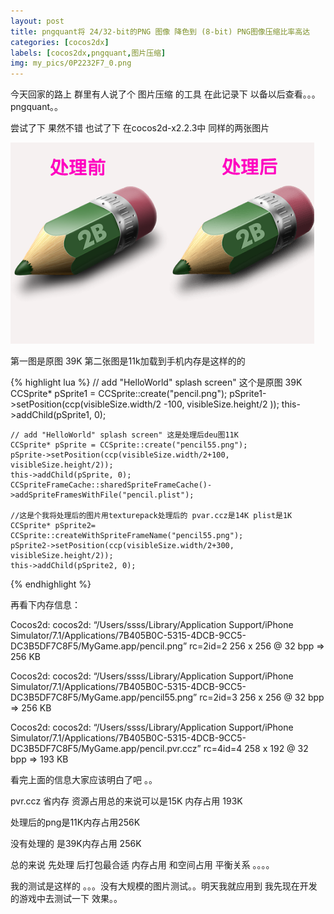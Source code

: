 ```yaml
---
layout: post
title: pngquant将 24/32-bit的PNG 图像 降色到 (8-bit) PNG图像压缩比率高达
categories: [cocos2dx]
labels: [cocos2dx,pngquant,图片压缩]
img: my_pics/0P2232F7_0.png
---
```


今天回家的路上 群里有人说了个 图片压缩 的工具 在此记录下 以备以后查看。。。pngquant。。

尝试了下 果然不错 也试了下 在cocos2d-x2.2.3中 同样的两张图片

![](my_pics/0P2232F7_0.png)

第一图是原图 39K  第二张图是11k加载到手机内存是这样的的

{% highlight lua %}
	// add "HelloWorld" splash screen" 这个是原图 39K
    CCSprite* pSprite1 = CCSprite::create("pencil.png");
    pSprite1->setPosition(ccp(visibleSize.width/2 -100, visibleSize.height/2 ));
    this->addChild(pSprite1, 0);
     
    // add "HelloWorld" splash screen" 这是处理后deu图11K
    CCSprite* pSprite = CCSprite::create("pencil55.png");
    pSprite->setPosition(ccp(visibleSize.width/2+100, visibleSize.height/2));
    this->addChild(pSprite, 0);
	CCSpriteFrameCache::sharedSpriteFrameCache()->addSpriteFramesWithFile("pencil.plist");
     
    //这是个我将处理后的图片用texturepack处理后的 pvar.ccz是14K plist是1K
    CCSprite* pSprite2= CCSprite::createWithSpriteFrameName("pencil55.png");
    pSprite2->setPosition(ccp(visibleSize.width/2+300, visibleSize.height/2));
    this->addChild(pSprite2, 0);
{% endhighlight %}

再看下内存信息：

Cocos2d: cocos2d: “/Users/ssss/Library/Application Support/iPhone Simulator/7.1/Applications/7B405B0C-5315-4DCB-9CC5-DC3B5DF7C8F5/MyGame.app/pencil.png” rc=2id=2 256 x 256 @ 32 bpp => 256 KB

Cocos2d: cocos2d: “/Users/ssss/Library/Application Support/iPhone Simulator/7.1/Applications/7B405B0C-5315-4DCB-9CC5-DC3B5DF7C8F5/MyGame.app/pencil55.png” rc=2id=3 256 x 256 @ 32 bpp => 256 KB

Cocos2d: cocos2d: “/Users/ssss/Library/Application Support/iPhone Simulator/7.1/Applications/7B405B0C-5315-4DCB-9CC5-DC3B5DF7C8F5/MyGame.app/pencil.pvr.ccz” rc=4id=4 258 x 192 @ 32 bpp => 193 KB

看完上面的信息大家应该明白了吧 。。

pvr.ccz 省内存  资源占用总的来说可以是15K 内存占用 193K

处理后的png是11K内存占用256K

没有处理的 是39K内存占用 256K

总的来说 先处理 后打包最合适 内存占用 和空间占用   平衡关系  。。。。

我的测试是这样的 。。。没有大规模的图片测试。。明天我就应用到 我先现在开发的游戏中去测试一下 效果。。